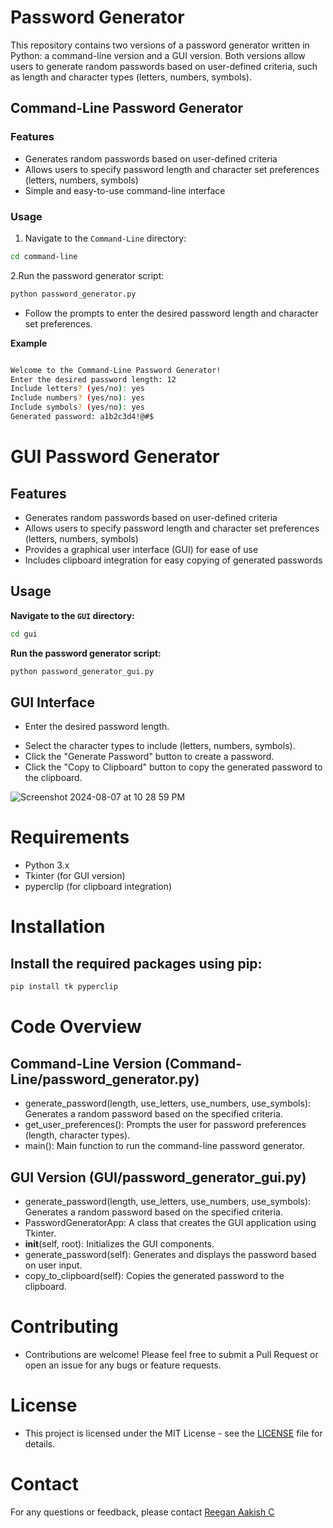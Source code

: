 # Password Generator

This repository contains two versions of a password generator written in Python: a command-line version and a GUI version. Both versions allow users to generate random passwords based on user-defined criteria, such as length and character types (letters, numbers, symbols).

## Command-Line Password Generator

### Features
- Generates random passwords based on user-defined criteria
- Allows users to specify password length and character set preferences (letters, numbers, symbols)
- Simple and easy-to-use command-line interface

### Usage
1. Navigate to the `Command-Line` directory:

```bash
cd command-line
```
2.Run the password generator script:
```bash
python password_generator.py
```
+ Follow the prompts to enter the desired password length and character set preferences.

**Example**

```bash

Welcome to the Command-Line Password Generator!
Enter the desired password length: 12
Include letters? (yes/no): yes
Include numbers? (yes/no): yes
Include symbols? (yes/no): yes
Generated password: a1b2c3d4!@#$
```

# GUI Password Generator

## Features

   - Generates random passwords based on user-defined criteria
   - Allows users to specify password length and character set preferences (letters, numbers, symbols)
   - Provides a graphical user interface (GUI) for ease of use
   - Includes clipboard integration for easy copying of generated passwords

## Usage

**Navigate to the `GUI` directory:**

```bash
cd gui
```
**Run the password generator script:**
```bash
python password_generator_gui.py
```
## GUI Interface

  - Enter the desired password length.
  + Select the character types to include (letters, numbers, symbols).
  + Click the "Generate Password" button to create a password.
  + Click the "Copy to Clipboard" button to copy the generated password to the clipboard.

![Screenshot 2024-08-07 at 10 28 59 PM](https://github.com/user-attachments/assets/c3b0a609-0aee-43e5-a5cd-48efb53470c2)

# Requirements

  + Python 3.x
  + Tkinter (for GUI version)
  + pyperclip (for clipboard integration)

# Installation

## Install the required packages using pip:

```bash
pip install tk pyperclip
```
# Code Overview
## Command-Line Version (Command-Line/password_generator.py)

  + generate_password(length, use_letters, use_numbers, use_symbols): Generates a random password based on the specified criteria.
  + get_user_preferences(): Prompts the user for password preferences (length, character types).
  + main(): Main function to run the command-line password generator.

## GUI Version (GUI/password_generator_gui.py)
  + generate_password(length, use_letters, use_numbers, use_symbols): Generates a random password based on the specified criteria.
  + PasswordGeneratorApp: A class that creates the GUI application using Tkinter.
  +  __init__(self, root): Initializes the GUI components.
  +  generate_password(self): Generates and displays the password based on user input.
  +  copy_to_clipboard(self): Copies the generated password to the clipboard.

# Contributing

- Contributions are welcome! Please feel free to submit a Pull Request or open an issue for any bugs or feature requests.

# License

- This project is licensed under the MIT License - see the [LICENSE](https://github.com/Reegan-758/Password-Generator/blob/main/LICENSE) file for details.

# Contact

For any questions or feedback, please contact [Reegan Aakish C](reeganaakish@gmail.com)
